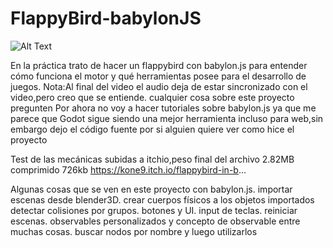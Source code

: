 # FlappyBird-babylonJS
![Alt Text](https://media.giphy.com/media/VdWDZPu5z74ujti6bk/source.gif)


En la práctica trato de hacer un flappybird con babylon.js para entender cómo funciona el motor y qué herramientas posee para el desarrollo de juegos.
Nota:Al final del video el audio deja de estar sincronizado con el video,pero creo que se entiende.
cualquier cosa sobre este proyecto pregunten
Por ahora no voy a hacer tutoriales sobre babylon.js ya que me parece que Godot sigue siendo una mejor herramienta incluso para web,sin embargo dejo el código fuente por si alguien quiere ver como hice el proyecto


Test de las mecánicas subidas a itchio,peso final del archivo 2.82MB
comprimido 726kb 
https://kone9.itch.io/flappybird-in-b...

Algunas cosas que se ven en este proyecto con babylon.js.
importar escenas desde blender3D.
crear cuerpos físicos a los objetos importados
detectar colisiones por grupos.
botones y UI.
input de teclas.
reiniciar escenas.
observables personalizados y concepto de observable
entre muchas cosas.
buscar nodos por nombre y luego utilizarlos



